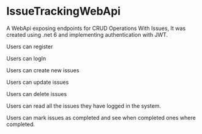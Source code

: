 # IssueTrackingWebApi
A WebApi exposing endpoints for CRUD Operations With Issues,
It was created using .net 6 and implementing authentication with JWT.

Users can register

Users can logIn

Users can create new issues

Users can update issues

Users can delete issues

Users can read all the issues they have logged in the system.

Users can mark issues as completed and see when completed ones where completed.
